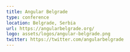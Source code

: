 ```yaml
---
title: Angular Belgrade
type: conference
location: Belgrade, Serbia
url: https://angularbelgrade.org/
logo: assets/logos/angular-belgrade.png
twitter: https://twitter.com/angularbelgrade
---
```

